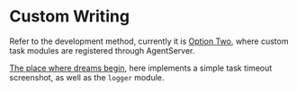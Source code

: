 # Custom Writing

Refer to the development method, currently it is [Option Two](https://github.com/MaaXYZ/MaaFramework/blob/main/docs/zh_cn/1.1-%E5%BF%AB%E9%80%9F%E5%BC%80%E5%A7%8B.md#%E6%96%B9%E6%A1%88%E4%BA%8Cjson--%E8%87%AA%E5%AE%9A%E4%B9%89%E9%80%BB%E8%BE%91%E6%89%A9%E5%B1%95%E6%8E%A8%E8%8D%90), where custom task modules are registered through AgentServer.

[The place where dreams begin](https://github.com/MaaXYZ/M9A/pull/371), here implements a simple task timeout screenshot, as well as the `logger` module.
